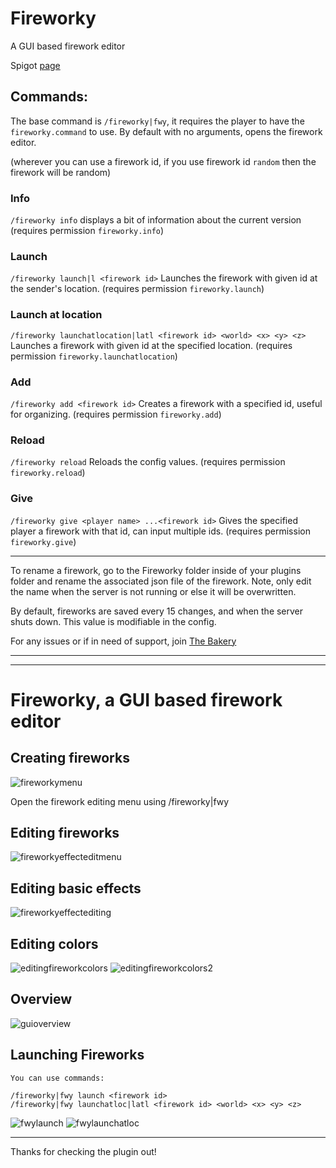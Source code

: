 # Fireworky
A GUI based firework editor

Spigot [page](https://www.spigotmc.org/resources/fireworky.105751/)

## Commands:
The base command is ``/fireworky|fwy``, it requires the player to have the ``fireworky.command`` to use. By default with no arguments, opens the firework editor.

(wherever you can use a firework id, if you use firework id ``random`` then the firework will be random)

### Info
``/fireworky info`` displays a bit of information about the current version (requires permission ``fireworky.info``)

### Launch
``/fireworky launch|l <firework id>`` Launches the firework with given id at the sender's location. (requires permission ``fireworky.launch``)

### Launch at location
``/fireworky launchatlocation|latl <firework id> <world> <x> <y> <z>`` Launches a firework with given id at the specified location. (requires permission ``fireworky.launchatlocation``)

### Add
``/fireworky add <firework id>`` Creates a firework with a specified id, useful for organizing. (requires permission ``fireworky.add``)

### Reload
``/fireworky reload`` Reloads the config values. (requires permission ``fireworky.reload``)

### Give
``/fireworky give <player name> ...<firework id>`` Gives the specified player a firework with that id, can input multiple ids. 
(requires permission ``fireworky.give``)

---

To rename a firework, go to the Fireworky folder inside of your plugins folder and rename the associated json file of the firework. Note, only edit the name when the server is not running or else it will be overwritten.

By default, fireworks are saved every 15 changes, and when the server shuts down. This value is modifiable in the config.

For any issues or if in need of support, join [The Bakery](https://discord.gg/mDhaSSEV3m)

---
---

# Fireworky, a GUI based firework editor

## Creating fireworks

![fireworkymenu](https://user-images.githubusercontent.com/45347578/195487899-696623d6-7fb3-48c6-aa00-67592d428a7a.gif)


Open the firework editing menu using /fireworky|fwy
  

## Editing fireworks

![fireworkyeffecteditmenu](https://user-images.githubusercontent.com/45347578/195487770-b545e42f-c479-45ed-b993-f8d06dc2920e.gif)


## Editing basic effects

![fireworkyeffectediting](https://user-images.githubusercontent.com/45347578/195487744-f78cd5f0-5891-4d79-9a0f-cb0a07a49ef1.gif)


## Editing colors

![editingfireworkcolors](https://user-images.githubusercontent.com/45347578/195487580-3777aabe-e783-45cb-b0d9-2ab1cb0a6431.gif)
![editingfireworkcolors2](https://user-images.githubusercontent.com/45347578/195487574-34ad28b9-0cbb-46ad-ac63-d928cc1b2876.gif)


## Overview

![guioverview](https://user-images.githubusercontent.com/45347578/195487617-865c2ec4-27d7-4b71-b406-1e0fc5528abe.gif)


## Launching Fireworks

    You can use commands:

    /fireworky|fwy launch <firework id>
    /fireworky|fwy launchatloc|latl <firework id> <world> <x> <y> <z>


![fwylaunch](https://user-images.githubusercontent.com/45347578/195487685-4bcc0aef-d74e-4840-918e-d1665e6371ce.gif)
![fwylaunchatloc](https://user-images.githubusercontent.com/45347578/195487665-ffb8f100-884c-4115-ba9b-ef7d749732ff.gif)

---

Thanks for checking the plugin out!

    
